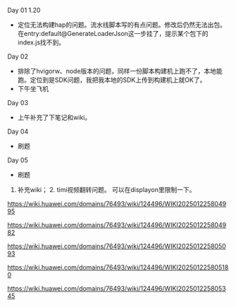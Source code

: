 Day 01 1.20
* 定位无法构建hap的问题。流水线脚本写的有点问题。修改后仍然无法出包。在entry:default@GenerateLoaderJson这一步挂了，提示某个包下的index.js找不到。

Day 02
* 排除了hvigorw、node版本的问题，同样一份脚本构建机上跑不了，本地能跑。定位到是SDK问题，我把我本地的SDK上传到构建机上就OK了。
* 下午坐飞机

Day 03
* 上午补充了下笔记和wiki。

Day 04
* 刷题

Day 05
* 刷题

1. 补充wiki； 2. timi视频翻转问题。 可以在displayon里限制一下。


https://wiki.huawei.com/domains/76493/wiki/124496/WIKI202501225804995

https://wiki.huawei.com/domains/76493/wiki/124496/WIKI202501225804982

https://wiki.huawei.com/domains/76493/wiki/124496/WIKI202501225805093

https://wiki.huawei.com/domains/76493/wiki/124496/WIKI202501225805180

https://wiki.huawei.com/domains/76493/wiki/124496/WIKI202501225805345